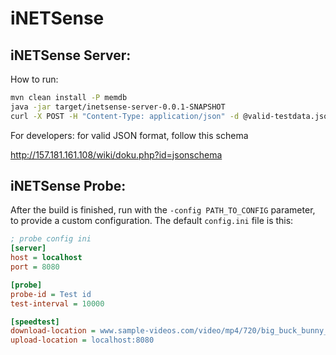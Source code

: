 # iNETSense

## iNETSense Server:

How to run:

```bash
mvn clean install -P memdb
java -jar target/inetsense-server-0.0.1-SNAPSHOT
curl -X POST -H "Content-Type: application/json" -d @valid-testdata.json http://localhost:8080/message-endpoint
```

For developers: for valid JSON format, follow this schema

http://157.181.161.108/wiki/doku.php?id=jsonschema

## iNETSense Probe:

After the build is finished, run with the `-config PATH_TO_CONFIG` parameter, to provide a custom configuration.
The default `config.ini` file is this:

```ini
; probe config ini
[server]
host = localhost
port = 8080

[probe]
probe-id = Test id
test-interval = 10000

[speedtest]
download-location = www.sample-videos.com/video/mp4/720/big_buck_bunny_720p_50mb.mp4
upload-location = localhost:8080

```
